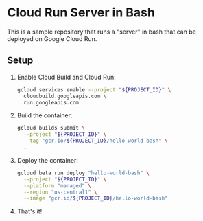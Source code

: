 # Cloud Run Server in Bash

This is a sample repository that runs a "server" in bash that can be deployed on
Google Cloud Run.

## Setup

1.  Enable Cloud Build and Cloud Run:

    ```sh
    gcloud services enable --project "${PROJECT_ID}" \
      cloudbuild.googleapis.com \
      run.googleapis.com
    ```

1.  Build the container:

    ```sh
    gcloud builds submit \
      --project "${PROJECT_ID}" \
      --tag "gcr.io/${PROJECT_ID}/hello-world-bash" \
      .
    ```

1.  Deploy the container:

    ```sh
    gcloud beta run deploy "hello-world-bash" \
      --project "${PROJECT_ID}" \
      --platform "managed" \
      --region "us-central1" \
      --image "gcr.io/${PROJECT_ID}/hello-world-bash"
    ```

1.  That's it!
